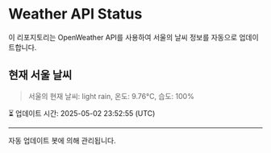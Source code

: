 
# Weather API Status

이 리포지토리는 OpenWeather API를 사용하여 서울의 날씨 정보를 자동으로 업데이트합니다.

## 현재 서울 날씨
> 서울의 현재 날씨: light rain, 온도: 9.76°C, 습도: 100%

⏳ 업데이트 시간: 2025-05-02 23:52:55 (UTC)

---
자동 업데이트 봇에 의해 관리됩니다.
